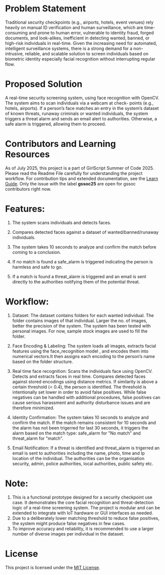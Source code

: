 # Problem Statement
Traditional security checkpoints (e.g., airports, hotels, event venues) rely heavily on manual ID verification and human surveillance, which are time-consuming and prone to human error, vulnerable to identity fraud, forged documents, and look-alikes, inefficient in detecting wanted, banned, or high-risk individuals in real-time. Given the increasing need for automated, intelligent surveillance systems, there is a strong demand for a non-intrusive, reliable, and scalable solution to screen individuals based on biometric identity especially facial recognition without interrupting regular flow.

# Proposed Solution
A real-time security screening system, using face recognition with OpenCV. The system aims to scan individuals via a webcam at check- points (e.g., hotels, airports). If a person’s face matches an entry in the system’s dataset of known threats, runaway criminals or wanted individuals, the system triggers a threat alarm and sends an email alert to authorities. Otherwise, a safe alarm is triggered, allowing them to proceed.

# Contributors and Learning Resources
As of July 2025, this project is a part of GirlScript Summer of Code 2025. Please read the Readme File carefully for understanding the  project workflow. For contribution tips and extended documentation, see the [Learn Guide](./learn.md).
Only the issue with the label __gssoc25__ are open for gssoc contributors right now.

# Features:
1. The system scans individuals and detects faces.

2. Compares detected faces against a dataset of wanted/banned/runaway individuals.

3. The system takes 10 seconds to analyze and confirm the match before coming to a conclusion.

4. If no match is found a safe_alarm is triggered indicating the person is harmless and safe to go.

5. If a match is found a threat_alarm is triggered and an email is sent directly to the authorities notifying them of the potential threat.

# Workflow:
1. Dataset: The dataset contains folders for each wanted individual. The folder contains images of that individual. Larger the no. of images, better the precision of the system. The system has been tested with personal images. For now, sample stock images are used to fill the folder.

2. Face Encoding & Labeling: The system loads all images, extracts facial features using the face_recognition model , and encodes them into numerical vectors.It then assigns each encoding to the person’s name based on the folder structure.

3. Real time face recognition: Scans the individuals face using OpenCV. Detects and extracts faces in real time. Compares detected faces against stored encodings using distance metrics. If similarity is above a certain threshold (< 0.4), the person is identified. The threshold is intentionally set lower in order to avoid false positives. While false negatives can be handled with additional procedures, false positives can cause serious harassment and authority disturbance issues and are therefore minimized.

4. Identity Confirmation: The system takes 10 seconds to analyze and confirm the match. If the match remains consistent for 10 seconds and the alarm has not been trigerred for last 30 seconds, it triggers the alarm based on the match type: safe_alarm for "No match" and threat_alarm for "match".

5. Email Notification: If a threat is identified and threat_alarm is trigerred an email is sent to authorities including the name, photo, time and Ip location of the individual. The authorities can be the organisation security, admin, police authorities, local authorities, public safety etc.


# Note:
1. This is a functional prototype designed for a security checkpoint use case. It demonstrates the core facial recognition and threat-detection logic of a real-time screening system. The project is modular and can be extended to integrate with IoT hardware or GUI interfaces as needed.
2. Due to a deliberately lower matching threshold to reduce false positives, the system might produce false negatives in few cases.
3. To improve accuracy and reliability, it is recommended to use a larger number of diverse images per individual in the dataset.

# License
This project is licensed under the [MIT License](LICENSE).

